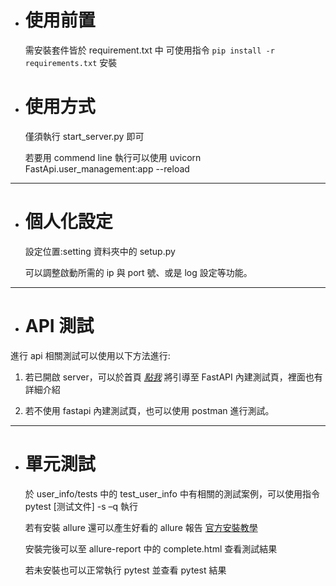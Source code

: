 - # 使用前置

  需安裝套件皆於 requirement.txt 中 可使用指令 `pip install -r requirements.txt` 安裝

- # 使用方式

  僅須執行 start_server.py 即可

  若要用 commend line 執行可以使用 uvicorn FastApi.user_management:app --reload

---

- # 個人化設定

  設定位置:setting 資料夾中的 setup.py

  可以調整啟動所需的 ip 與 port 號、或是 log 設定等功能。

---

- # API 測試

進行 api 相關測試可以使用以下方法進行:

1.  若已開啟 server，可以於首頁 _[點我](/docs#)_ 將引導至 FastAPI 內建測試頁，裡面也有詳細介紹

2.  若不使用 fastapi 內建測試頁，也可以使用 postman 進行測試。

---

- # 單元測試

  於 user_info/tests 中的 test_user_info 中有相關的測試案例，可以使用指令 pytest [测试文件] -s –q 執行

  若有安裝 allure 還可以產生好看的 allure 報告 [官方安裝教學](https://github.com/allure-framework/allure2?tab=readme-ov-file)

  安裝完後可以至 allure-report 中的 complete.html 查看測試結果

  若未安裝也可以正常執行 pytest 並查看 pytest 結果
